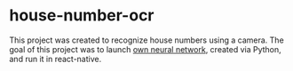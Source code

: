 # house-number-ocr

This project was created to recognize house numbers using a camera.
The goal of this project was to launch [own neural network](https://github.com/kirillzyusko/deeplearning/blob/master/4/lab.ipynb),
created via Python, and run it in react-native.
